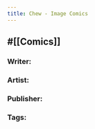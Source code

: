 ```yaml
---
title: Chew - Image Comics
---
```


## #[[Comics]]
### Writer: 

### Artist: 

### Publisher: 

### Tags: 

